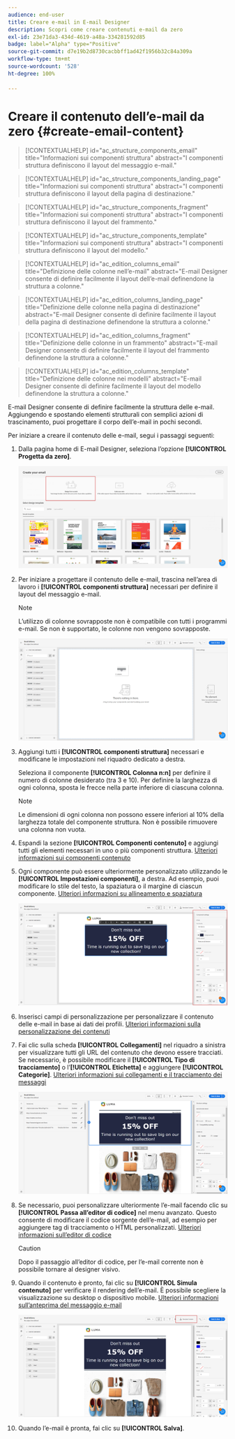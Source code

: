 ```yaml
---
audience: end-user
title: Creare e-mail in E-mail Designer
description: Scopri come creare contenuti e-mail da zero
exl-id: 23e71da3-434d-4619-a48a-334281592d85
badge: label="Alpha" type="Positive"
source-git-commit: d7e19b2d8730cacbbff1ad42f1956b32c84a309a
workflow-type: tm+mt
source-wordcount: '528'
ht-degree: 100%

---
```


# Creare il contenuto dell’e-mail da zero {#create-email-content}

>[!CONTEXTUALHELP]
>id="ac_structure_components_email"
>title="Informazioni sui componenti struttura"
>abstract="I componenti struttura definiscono il layout del messaggio e-mail."

>[!CONTEXTUALHELP]
>id="ac_structure_components_landing_page"
>title="Informazioni sui componenti struttura"
>abstract="I componenti struttura definiscono il layout della pagina di destinazione."

>[!CONTEXTUALHELP]
>id="ac_structure_components_fragment"
>title="Informazioni sui componenti struttura"
>abstract="I componenti struttura definiscono il layout del frammento."

>[!CONTEXTUALHELP]
>id="ac_structure_components_template"
>title="Informazioni sui componenti struttura"
>abstract="I componenti struttura definiscono il layout del modello."


>[!CONTEXTUALHELP]
>id="ac_edition_columns_email"
>title="Definizione delle colonne nell’e-mail"
>abstract="E-mail Designer consente di definire facilmente il layout dell’e-mail definendone la struttura a colonne."

>[!CONTEXTUALHELP]
>id="ac_edition_columns_landing_page"
>title="Definizione delle colonne nella pagina di destinazione"
>abstract="E-mail Designer consente di definire facilmente il layout della pagina di destinazione definendone la struttura a colonne."

>[!CONTEXTUALHELP]
>id="ac_edition_columns_fragment"
>title="Definizione delle colonne in un frammento"
>abstract="E-mail Designer consente di definire facilmente il layout del frammento definendone la struttura a colonne."

>[!CONTEXTUALHELP]
>id="ac_edition_columns_template"
>title="Definizione delle colonne nei modelli"
>abstract="E-mail Designer consente di definire facilmente il layout del modello definendone la struttura a colonne."

E-mail Designer consente di definire facilmente la struttura delle e-mail. Aggiungendo e spostando elementi strutturali con semplici azioni di trascinamento, puoi progettare il corpo dell’e-mail in pochi secondi.

Per iniziare a creare il contenuto delle e-mail, segui i passaggi seguenti:

1. Dalla pagina home di E-mail Designer, seleziona l’opzione **[!UICONTROL Progetta da zero]**.

   ![](assets/email_designer.png)

1. Per iniziare a progettare il contenuto delle e-mail, trascina nell’area di lavoro i **[!UICONTROL componenti struttura]** necessari per definire il layout del messaggio e-mail.

   >[!NOTE]
   >
   >L’utilizzo di colonne sovrapposte non è compatibile con tutti i programmi e-mail. Se non è supportato, le colonne non vengono sovrapposte.

   <!--Once placed in the email, you cannot move nor remove your components unless there is already a content component or a fragment placed inside. This is not true in AJO - TBC?-->

   ![](assets/email_designer_2.png)

1. Aggiungi tutti i **[!UICONTROL componenti struttura]** necessari e modificane le impostazioni nel riquadro dedicato a destra.

   Seleziona il componente **[!UICONTROL Colonna n:n]** per definire il numero di colonne desiderato (tra 3 e 10). Per definire la larghezza di ogni colonna, sposta le frecce nella parte inferiore di ciascuna colonna.

   >[!NOTE]
   >
   >Le dimensioni di ogni colonna non possono essere inferiori al 10% della larghezza totale del componente struttura. Non è possibile rimuovere una colonna non vuota.

1. Espandi la sezione **[!UICONTROL Componenti contenuto]** e aggiungi tutti gli elementi necessari in uno o più componenti struttura. [Ulteriori informazioni sui componenti contenuto](content-components.md)

1. Ogni componente può essere ulteriormente personalizzato utilizzando le **[!UICONTROL Impostazioni componenti]**, a destra. Ad esempio, puoi modificare lo stile del testo, la spaziatura o il margine di ciascun componente. [Ulteriori informazioni su allineamento e spaziatura](alignment-and-padding.md)

   ![](assets/email_designer_5.png)

1. Inserisci campi di personalizzazione per personalizzare il contenuto delle e-mail in base ai dati dei profili. [Ulteriori informazioni sulla personalizzazione dei contenuti](../personalization/personalize.md)

1. Fai clic sulla scheda **[!UICONTROL Collegamenti]** nel riquadro a sinistra per visualizzare tutti gli URL del contenuto che devono essere tracciati. Se necessario, è possibile modificare il **[!UICONTROL Tipo di tracciamento]** o l’**[!UICONTROL Etichetta]** e aggiungere **[!UICONTROL Categorie]**. [Ulteriori informazioni sui collegamenti e il tracciamento dei messaggi](message-tracking.md)

   ![](assets/email_designer_7.png)

1. Se necessario, puoi personalizzare ulteriormente l’e-mail facendo clic su **[!UICONTROL Passa all’editor di codice]** nel menu avanzato. Questo consente di modificare il codice sorgente dell’e-mail, ad esempio per aggiungere tag di tracciamento o HTML personalizzati. [Ulteriori informazioni sull’editor di codice](code-content.md)

   >[!CAUTION]
   >
   >Dopo il passaggio all’editor di codice, per l’e-mail corrente non è possibile tornare al designer visivo.

1. Quando il contenuto è pronto, fai clic su **[!UICONTROL Simula contenuto]** per verificare il rendering dell’e-mail. È possibile scegliere la visualizzazione su desktop o dispositivo mobile. [Ulteriori informazioni sull’anteprima del messaggio e-mail](../preview-test/preview-test.md)

   ![](assets/email_designer_28.png)

1. Quando l’e-mail è pronta, fai clic su **[!UICONTROL Salva]**.

